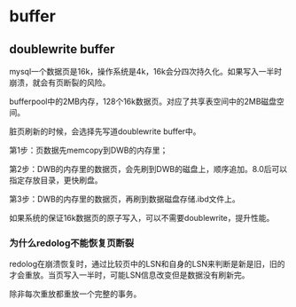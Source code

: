 # buffer

## doublewrite buffer

mysql一个数据页是16k，操作系统是4k，16k会分四次持久化。如果写入一半时崩溃，就会有页断裂的风险。

bufferpool中的2MB内存，128个16k数据页。对应了共享表空间中的2MB磁盘空间。

脏页刷新的时候，会选择先写道doublewrite buffer中。

第1步：页数据先memcopy到DWB的内存里；

第2步：DWB的内存里的数据页，会先刷到DWB的磁盘上，顺序追加。8.0后可以指定存放目录，更快刷盘。

第3步：DWB的内存里的数据页，再刷到数据磁盘存储.ibd文件上。

如果系统的保证16k数据页的原子写入，可以不需要doublewrite，提升性能。

### 为什么redolog不能恢复页断裂

redolog在崩溃恢复时，通过比较页中的LSN和自身的LSN来判断是新是旧，旧的才会重放。当页写入一半时，可能LSN信息改变但是数据没有刷新完。

除非每次重放都重放一个完整的事务。